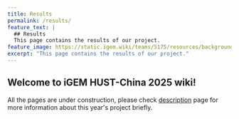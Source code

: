 ```yaml
---
title: Results
permalink: /results/
feature_text: |
  ## Results
  This page contains the results of our project.
feature_image: https://static.igem.wiki/teams/5175/resources/background/bg-results.jpg
excerpt: "This page contains the results of our project."
---
```


## Welcome to iGEM HUST-China 2025 wiki!

All the pages are under construction, please check [description](description) page for more information about this year's project briefly.
